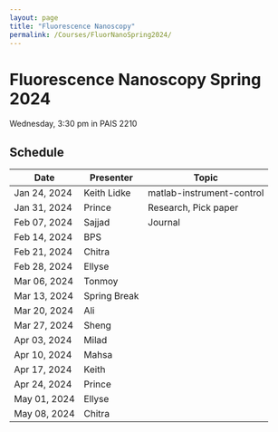 ```yaml
---
layout: page
title: "Fluorescence Nanoscopy"
permalink: /Courses/FluorNanoSpring2024/
---
```


# Fluorescence Nanoscopy Spring 2024

Wednesday, 3:30 pm in PAIS 2210

## Schedule

| Date          | Presenter | Topic |
|---------------|-----------|-------|
| Jan 24, 2024  | Keith Lidke | matlab-instrument-control       |
| Jan 31, 2024  | Prince          | Research, Pick paper       |
| Feb 07, 2024  | Sajjad          | Journal       |
| Feb 14, 2024  | BPS       |       |
| Feb 21, 2024  | Chitra         |       |
| Feb 28, 2024  | Ellyse          |       |
| Mar 06, 2024  | Tonmoy          |       |
| Mar 13, 2024  | Spring Break |       |
| Mar 20, 2024  | Ali          |       |
| Mar 27, 2024  | Sheng          |       |
| Apr 03, 2024  | Milad          |       |
| Apr 10, 2024  | Mahsa          |       |
| Apr 17, 2024  | Keith          |       |
| Apr 24, 2024  | Prince    |       |
| May 01, 2024  | Ellyse          |       |
| May 08, 2024  | Chitra       |       |
